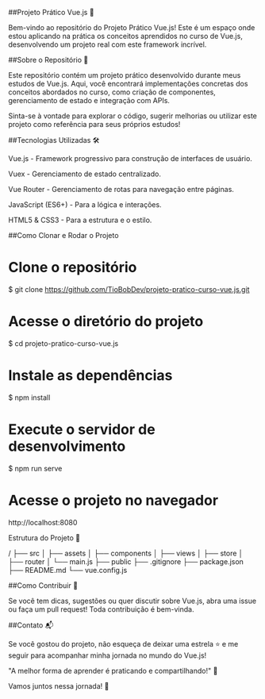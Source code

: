 ##Projeto Prático Vue.js 🚀



Bem-vindo ao repositório do Projeto Prático Vue.js! Este é um espaço onde estou aplicando na prática os conceitos aprendidos no curso de Vue.js, desenvolvendo um projeto real com este framework incrível.

##Sobre o Repositório 📝

Este repositório contém um projeto prático desenvolvido durante meus estudos de Vue.js. Aqui, você encontrará implementações concretas dos conceitos abordados no curso, como criação de componentes, gerenciamento de estado e integração com APIs.

Sinta-se à vontade para explorar o código, sugerir melhorias ou utilizar este projeto como referência para seus próprios estudos!

##Tecnologias Utilizadas 🛠️

Vue.js - Framework progressivo para construção de interfaces de usuário.

Vuex - Gerenciamento de estado centralizado.

Vue Router - Gerenciamento de rotas para navegação entre páginas.

JavaScript (ES6+) - Para a lógica e interações.

HTML5 & CSS3 - Para a estrutura e o estilo.

##Como Clonar e Rodar o Projeto

# Clone o repositório
$ git clone https://github.com/TioBobDev/projeto-pratico-curso-vue.js.git

# Acesse o diretório do projeto
$ cd projeto-pratico-curso-vue.js

# Instale as dependências
$ npm install

# Execute o servidor de desenvolvimento
$ npm run serve

# Acesse o projeto no navegador
http://localhost:8080

Estrutura do Projeto 📁

/
├── src
│   ├── assets
│   ├── components
│   ├── views
│   ├── store
│   ├── router
│   └── main.js
├── public
├── .gitignore
├── package.json
├── README.md
└── vue.config.js

##Como Contribuir 🤝

Se você tem dicas, sugestões ou quer discutir sobre Vue.js, abra uma issue ou faça um pull request! Toda contribuição é bem-vinda.

##Contato 📬

Se você gostou do projeto, não esqueça de deixar uma estrela ⭐ e me seguir para acompanhar minha jornada no mundo do Vue.js!



"A melhor forma de aprender é praticando e compartilhando!" 🚀

Vamos juntos nessa jornada! 🌟
